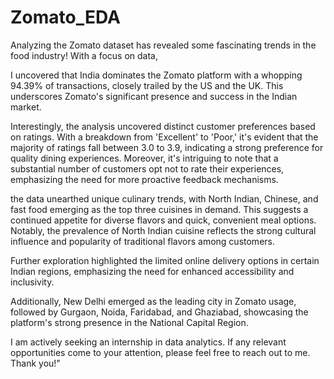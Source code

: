 # Zomato_EDA
Analyzing the Zomato dataset has revealed some fascinating trends in the food industry! With a focus on data,

I uncovered that India dominates the Zomato platform with a whopping 94.39% of transactions, closely trailed by the US and the UK. This underscores Zomato's significant presence and success in the Indian market.

Interestingly, the analysis uncovered distinct customer preferences based on ratings. With a breakdown from 'Excellent' to 'Poor,' it's evident that the majority of ratings fall between 3.0 to 3.9, indicating a strong preference for quality dining experiences. Moreover, it's intriguing to note that a substantial number of customers opt not to rate their experiences, emphasizing the need for more proactive feedback mechanisms.

the data unearthed unique culinary trends, with North Indian, Chinese, and fast food emerging as the top three cuisines in demand. This suggests a continued appetite for diverse flavors and quick, convenient meal options. Notably, the prevalence of North Indian cuisine reflects the strong cultural influence and popularity of traditional flavors among customers.

Further exploration highlighted the limited online delivery options in certain Indian regions, emphasizing the need for enhanced accessibility and inclusivity.

Additionally, New Delhi emerged as the leading city in Zomato usage, followed by Gurgaon, Noida, Faridabad, and Ghaziabad, showcasing the platform's strong presence in the National Capital Region.

I am actively seeking an internship in data analytics. If any relevant opportunities come to your attention, please feel free to reach out to me. Thank you!"
